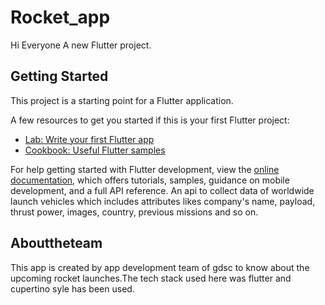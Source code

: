# Rocket_app
Hi Everyone
A new Flutter project.

## Getting Started

This project is a starting point for a Flutter application.

A few resources to get you started if this is your first Flutter project:

- [Lab: Write your first Flutter app](https://docs.flutter.dev/get-started/codelab)
- [Cookbook: Useful Flutter samples](https://docs.flutter.dev/cookbook)

For help getting started with Flutter development, view the
[online documentation](https://docs.flutter.dev/), which offers tutorials,
samples, guidance on mobile development, and a full API reference.
An api to collect data of worldwide launch vehicles which includes attributes likes company's name, payload, thrust power, images, country, previous missions and so on.

## Abouttheteam
This app is created by app development team of gdsc to know about the upcoming rocket launches.The tech stack used here was flutter and cupertino syle has been used.
